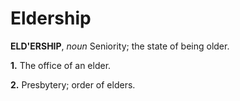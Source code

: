 # Eldership

**ELD'ERSHIP**, _noun_ Seniority; the state of being older.

**1.** The office of an elder.

**2.** Presbytery; order of elders.